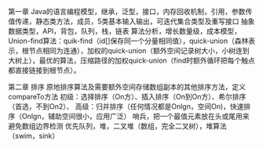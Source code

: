 第一章
Java的语言编程模型，继承，泛型，接口，内存回收机制，引用，参数传值传递，静态类方法，成员，5类基本输入输出，可迭代集合类型及重写接口
抽象数据类型，API，背包，队列，栈，链表
算法分析，增长数量级，成本模型，
Union-find算法：quik-find（id[]保存同一个分量相同值），quick-union（森林表示，根节点相同为连通），加权的quick-union（额外空间记录树大小，小树连到大树上），最优的算法，压缩路径的加权quick-union（find时额外循环把每个触点都直接链接到根节点）。

第二章 排序
原地排序算法及需要额外空间存储数组副本的其他排序方法，定义compareTo方法
初级：选择排序（On方）、插入排序（On到On方）、希尔排序（首选，不到On2）、
高级：归并排序（任何情况都是Onlgn，空间On)，快速排序（Onlgn，辅助空间很小，应用广泛）
哨兵，把一个最值元素放在头或尾用来避免数组边界检测
优先队列，堆，二叉堆（数组，完全二叉树），堆算法（swim，sink）
